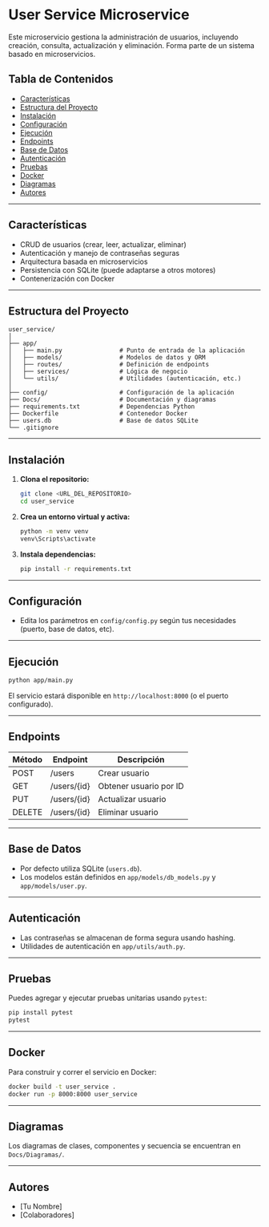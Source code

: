 # User Service Microservice

Este microservicio gestiona la administración de usuarios, incluyendo creación, consulta, actualización y eliminación. Forma parte de un sistema basado en microservicios.

## Tabla de Contenidos

- [Características](#características)
- [Estructura del Proyecto](#estructura-del-proyecto)
- [Instalación](#instalación)
- [Configuración](#configuración)
- [Ejecución](#ejecución)
- [Endpoints](#endpoints)
- [Base de Datos](#base-de-datos)
- [Autenticación](#autenticación)
- [Pruebas](#pruebas)
- [Docker](#docker)
- [Diagramas](#diagramas)
- [Autores](#autores)

---

## Características

- CRUD de usuarios (crear, leer, actualizar, eliminar)
- Autenticación y manejo de contraseñas seguras
- Arquitectura basada en microservicios
- Persistencia con SQLite (puede adaptarse a otros motores)
- Contenerización con Docker

---

## Estructura del Proyecto

```
user_service/
│
├── app/
│   ├── main.py                # Punto de entrada de la aplicación
│   ├── models/                # Modelos de datos y ORM
│   ├── routes/                # Definición de endpoints
│   ├── services/              # Lógica de negocio
│   └── utils/                 # Utilidades (autenticación, etc.)
│
├── config/                    # Configuración de la aplicación
├── Docs/                      # Documentación y diagramas
├── requirements.txt           # Dependencias Python
├── Dockerfile                 # Contenedor Docker
├── users.db                   # Base de datos SQLite
└── .gitignore
```

---

## Instalación

1. **Clona el repositorio:**
   ```sh
   git clone <URL_DEL_REPOSITORIO>
   cd user_service
   ```

2. **Crea un entorno virtual y activa:**
   ```sh
   python -m venv venv
   venv\Scripts\activate
   ```

3. **Instala dependencias:**
   ```sh
   pip install -r requirements.txt
   ```

---

## Configuración

- Edita los parámetros en `config/config.py` según tus necesidades (puerto, base de datos, etc).

---

## Ejecución

```sh
python app/main.py
```

El servicio estará disponible en `http://localhost:8000` (o el puerto configurado).

---

## Endpoints

| Método | Endpoint         | Descripción                |
|--------|------------------|----------------------------|
| POST   | /users           | Crear usuario              |
| GET    | /users/{id}      | Obtener usuario por ID     |
| PUT    | /users/{id}      | Actualizar usuario         |
| DELETE | /users/{id}      | Eliminar usuario           |

---

## Base de Datos

- Por defecto utiliza SQLite (`users.db`).
- Los modelos están definidos en `app/models/db_models.py` y `app/models/user.py`.

---

## Autenticación

- Las contraseñas se almacenan de forma segura usando hashing.
- Utilidades de autenticación en `app/utils/auth.py`.

---

## Pruebas

Puedes agregar y ejecutar pruebas unitarias usando `pytest`:

```sh
pip install pytest
pytest
```

---

## Docker

Para construir y correr el servicio en Docker:

```sh
docker build -t user_service .
docker run -p 8000:8000 user_service
```

---

## Diagramas

Los diagramas de clases, componentes y secuencia se encuentran en `Docs/Diagramas/`.

---

## Autores

- [Tu Nombre]
- [Colaboradores]